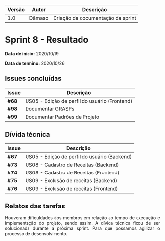 |Versão| Autor | Descrição |
| ---- | ----- | --------- |
| 1.0 | Dâmaso | Criação da documentação da sprint |

# Sprint 8 - Resultado

**Data de início:** 2020/10/19

**Data de termíno:** 2020/10/26

## Issues concluídas

|Issue|Descrição|
|-----|---------|
|**#68**|US05 - Edição de perfil do usuário (Frontend)|
|**#98**|Documentar GRASPs|
|**#99**|Documentar Padrões de Projeto|


## Dívida técnica

|Issue|Descrição|
|-----|---------|
|**#67**|US05 - Edição de perfil do usuário (Backend)|
|**#73**|US08 - Cadastro de Receitas (Backend)|
|**#74**|US08 - Cadastro de Receitas (Frontend)|
|**#75**|US09 - Exclusão de receitas (Backend)|
|**#76**|US09 - Exclusão de receitas (Frontend)|


## Relatos das tarefas

<p align="justify">Houveram dificuldades dos membros em relação ao tempo de execução e implementação do projeto, sendo assim. A dívida técnica ficou de ser solucionada durante a próxima sprint. Para que possamos agilizar o processo de desenvolvimento.</p>
